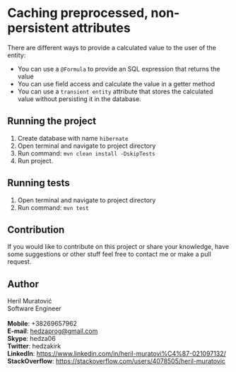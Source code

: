 # Caching preprocessed, non-persistent attributes

There are different ways to provide a calculated value to the user of the entity:

- You can use a ```@Formula``` to provide an SQL expression that returns the value
- You can use field access and calculate the value in a getter method  
- You can use a ```transient entity``` attribute that stores the calculated value without persisting it in the database.

## Running the project
1. Create database with name `hibernate`
2. Open terminal and navigate to project directory
3. Run command: ```mvn clean install -DskipTests```
4. Run project.

## Running tests

1. Open terminal and navigate to project directory
2. Run command: ```mvn test```

## Contribution  
If you would like to contribute on this project or share your knowledge, have some suggestions or 
other stuff feel free to contact me or make a pull request.

## Author
Heril Muratović  
Software Engineer  
<br>
**Mobile**: +38269657962  
**E-mail**: hedzaprog@gmail.com  
**Skype**: hedza06  
**Twitter**: hedzakirk  
**LinkedIn**: https://www.linkedin.com/in/heril-muratovi%C4%87-021097132/  
**StackOverflow**: https://stackoverflow.com/users/4078505/heril-muratovic